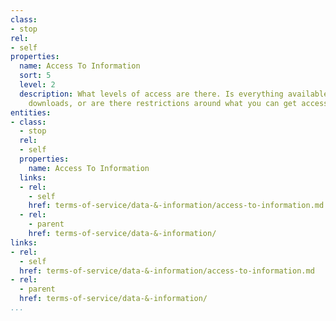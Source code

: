 ```yaml
---
class:
- stop
rel:
- self
properties:
  name: Access To Information
  sort: 5
  level: 2
  description: What levels of access are there. Is everything available via APIs or
    downloads, or are there restrictions around what you can get access to.
entities:
- class:
  - stop
  rel:
  - self
  properties:
    name: Access To Information
  links:
  - rel:
    - self
    href: terms-of-service/data-&-information/access-to-information.md
  - rel:
    - parent
    href: terms-of-service/data-&-information/
links:
- rel:
  - self
  href: terms-of-service/data-&-information/access-to-information.md
- rel:
  - parent
  href: terms-of-service/data-&-information/
...
```

